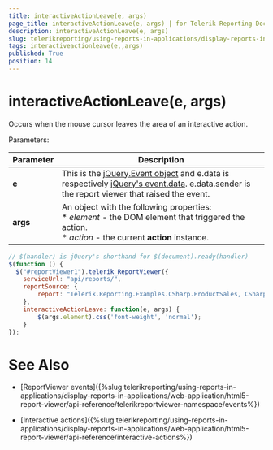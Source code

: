 ```yaml
---
title: interactiveActionLeave(e, args)
page_title: interactiveActionLeave(e, args) | for Telerik Reporting Documentation
description: interactiveActionLeave(e, args)
slug: telerikreporting/using-reports-in-applications/display-reports-in-applications/web-application/html5-report-viewer/api-reference/reportviewer/events/interactiveactionleave(e,-args)
tags: interactiveactionleave(e,,args)
published: True
position: 14
---
```


# interactiveActionLeave(e, args)



Occurs when the mouse cursor leaves the area of an interactive action.

Parameters:

| Parameter | Description |
| ------ | ------ |
| __e__ |This is the  [jQuery.Event object](https://api.jquery.com/category/events/event-object/) and e.data is respectively  [jQuery's event.data](https://api.jquery.com/event.data/). e.data.sender is the report viewer that raised the event.|
| __args__ |An object with the following properties:<br/>* *element* - the DOM element that triggered the action.<br/>* *action* - the current __action__ instance.|

    
````js
// $(handler) is jQuery's shorthand for $(document).ready(handler)
$(function () {
  $("#reportViewer1").telerik_ReportViewer({
    serviceUrl: "api/reports/",
    reportSource: {
        report: "Telerik.Reporting.Examples.CSharp.ProductSales, CSharp.ReportLibrary"
    },
    interactiveActionLeave: function(e, args) {
        $(args.element).css('font-weight', 'normal');
    }
});
````


# See Also

 

* [ReportViewer events]({%slug telerikreporting/using-reports-in-applications/display-reports-in-applications/web-application/html5-report-viewer/api-reference/telerikreportviewer-namespace/events%})

 

* [Interactive actions]({%slug telerikreporting/using-reports-in-applications/display-reports-in-applications/web-application/html5-report-viewer/api-reference/interactive-actions%})

